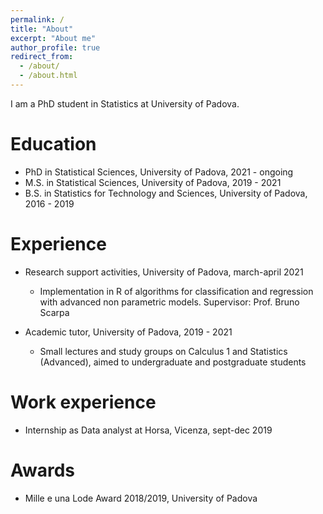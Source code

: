 ```yaml
---
permalink: /
title: "About"
excerpt: "About me"
author_profile: true
redirect_from: 
  - /about/
  - /about.html
---
```


I am a PhD student in Statistics at University of Padova. 

Education
======
* PhD in Statistical Sciences, University of Padova, 2021 - ongoing
* M.S. in Statistical Sciences, University of Padova, 2019 - 2021
* B.S. in Statistics for Technology and Sciences, University of Padova, 2016 - 2019

Experience
======
* Research support activities, University of Padova, march-april 2021
	* Implementation in R of algorithms for classification and regression with advanced non parametric models.
	Supervisor: Prof. Bruno Scarpa


* Academic tutor, University of Padova, 2019 - 2021
	* Small lectures and study groups on Calculus 1 and Statistics (Advanced), aimed to undergraduate and postgraduate students

Work experience
======
* Internship as Data analyst at Horsa, Vicenza, sept-dec 2019


Awards
======
 * Mille e una Lode Award 2018/2019, University of Padova


